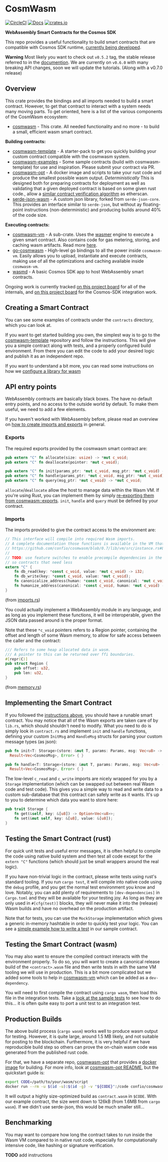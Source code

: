 # CosmWasm

[![CircleCI](https://circleci.com/gh/confio/cosmwasm/tree/master.svg?style=shield)](https://circleci.com/gh/confio/cosmwasm/tree/master)
[![Docs](https://docs.rs/cosmwasm/badge.svg)](https://docs.rs/cosmwasm)
[![crates.io](https://img.shields.io/crates/v/cosmwasm.svg)](https://crates.io/crates/cosmwasm)


**WebAssembly Smart Contracts for the Cosmos SDK**

This repo provides a useful functionality to build smart contracts that
are compatible with Cosmos SDK runtime, [currently being developed](https://github.com/cosmwasm/cosmos-sdk/issues).

**Warning** Most likely you want to check out `v0.5.2` tag, the stable release referred to in the [documention](https://www.cosmwasm.com).
We are currently on `v0.6.0` with many breaking API changes, soon we will update the tutorials. (Along with a v0.7.0 release)

## Overview

This crate provides the bindings and all imports needed to build a smart contract.
However, to get that contract to interact with a system needs many moving parts.
To get oriented, here is a list of the various components of the CosmWasm ecosystem:

* [cosmwasm](https://github.com/confio/cosmwasm) - This crate. All needed functionality and no more - to build a small, efficient wasm smart contract.

**Building contracts:**

* [cosmwasm-template](https://github.com/confio/cosmwasm-template) - A starter-pack to get you quickly building your custom contract compatible with the cosmwasm system.
* [cosmwasm-examples](https://github.com/confio/cosmwasm-examples) - Some sample contracts (build with cosmwasm-template) for use and inspiration. Please submit your contract via PR.
* [cosmwasm-opt](https://github.com/confio/cosmwasm-opt) - A docker image and scripts to take your rust code and produce the smallest possible wasm output. *Deterministically*
This is designed both for preparing contracts for deployment as well as validating that a given deployed contract is based on some given rust code.,
allow a [similar contract verification algorithm](https://medium.com/coinmonks/how-to-verify-and-publish-on-etherscan-52cf25312945) as etherscan.
* [serde-json-wasm](https://github.com/confio/serde-json-wasm) - A custom json library, forked from `serde-json-core`. This provides an interface similar to
`serde-json`, but without ay floating-point instructions (non-deterministic) and producing builds
around 40% of the code size.

**Executing contracts:**

* [cosmwasm-vm](https://github.com/confio/cosmwasm/tree/master/lib/vm) - A sub-crate. Uses the [wasmer](https://github.com/wasmerio/wasmer) engine
to execute a given smart contract. Also contains code for gas metering, storing, and caching wasm artifacts. Read more [here](lib/vm/README.md).
* [go-cosmwasm](https://github.com/confio/go-cosmwasm) - High-level go bindings to all the power inside `cosmwasm-vm`. Easily allows you to upload, instantiate and execute contracts,
making use of all the optimizations and caching available inside `cosmwasm-vm`.
* [wasmd](https://github.com/cosmwasm/wasmd) - A basic Cosmos SDK app to host WebAssembly smart contracts.

Ongoing work is currently tracked [on this project board](https://github.com/orgs/confio/projects/1)
for all of the internals, and [on this project board](https://github.com/cosmwasm/modules/projects/3)
for the Cosmos-SDK integration work.

## Creating a Smart Contract

You can see some examples of contracts under the `contracts` directory,
which you can look at.

If you want to get started building you own, the simplest
way is to go to the [cosmwasm-template](https://github.com/confio/cosmwasm-template)
repository and follow the instructions. This will give you a simple contract
along with tests, and a properly configured build environment. From there
you can edit the code to add your desired logic and publish it as an independent
repo.

If you want to understand a bit more, you can read some instructions on how
we [configure a library for wasm](./Building.md)

## API entry points

WebAssembly contracts are basically black boxes. The have no default entry points,
and no access to the outside world by default. To make them useful, we need to add
a few elements.

If you haven't worked with WebAssembly before, please read an overview
on [how to create imports and exports](./EntryPoints.md) in general.

### Exports

The required exports provided by the cosmwasm smart contract are:

```rust
pub extern "C" fn allocate(size: usize) -> *mut c_void;
pub extern "C" fn deallocate(pointer: *mut c_void);

pub extern "C" fn init(params_ptr: *mut c_void, msg_ptr: *mut c_void) -> *mut c_void;
pub extern "C" fn handle(params_ptr: *mut c_void, msg_ptr: *mut c_void) -> *mut c_void;
pub extern "C" fn query(msg_ptr: *mut c_void) -> *mut c_void;
```

`allocate`/`deallocate` allow the host to manage data within the Wasm VM. If you're using Rust, you can implement them by simply [re-exporting them from cosmwasm::exports](https://github.com/confio/cosmwasm/blob/v0.6.3/contracts/hackatom/src/lib.rs#L5).
`init`, `handle` and `query` must be defined by your contract.

### Imports

The imports provided to give the contract access to the environment are:

```rust
// This interface will compile into required Wasm imports.
// A complete documentation those functions is available in the VM that provides them:
// https://github.com/confio/cosmwasm/blob/0.7/lib/vm/src/instance.rs#L43
//
// TODO: use feature switches to enable precompile dependencies in the future,
// so contracts that need less
extern "C" {
    fn db_read(key: *const c_void, value: *mut c_void) -> i32;
    fn db_write(key: *const c_void, value: *mut c_void);
    fn canonicalize_address(human: *const c_void, canonical: *mut c_void) -> i32;
    fn humanize_address(canonical: *const c_void, human: *mut c_void) -> i32;
}
```
(from [imports.rs](https://github.com/confio/cosmwasm/blob/0.7/src/imports.rs))

You could actually implement a WebAssembly module in any language,
and as long as you implement these functions, it will be interoperable,
given the JSON data passed around is the proper format.

Note that these `*c_void` pointers refers to a Region pointer, containing
the offset and length of some Wasm memory, to allow for safe access between the
caller and the contract:

```rust
/// Refers to some heap allocated data in wasm.
/// A pointer to this can be returned over ffi boundaries.
#[repr(C)]
pub struct Region {
    pub offset: u32,
    pub len: u32,
}
```
(from [memory.rs](https://github.com/confio/cosmwasm/blob/master/src/memory.rs#L7-L13))

## Implementing the Smart Contract

If you followed the [instructions above](#Creating), you should have a
runable smart contract. You may notice that all of the Wasm exports
are taken care of by `lib.rs`, which should shouldn't need to modify.
What you need to do is simply look in `contract.rs` and implement `init`
and `handle` functions, defining your custom `InitMsg` and `HandleMsg`
structs for parsing your custom message types (as json):

```rust
pub fn init<T: Storage>(store: &mut T, params: Params, msg: Vec<u8> ->
  Result<Vec<CosmosMsg>, Error> { }

pub fn handle<T: Storage>(store: &mut T, params: Params, msg: Vec<u8> ->
  Result<Vec<CosmosMsg>, Error> { }
```

The low-level `c_read` and `c_write` imports are nicely wrapped for you
by a `Storage` implementation (which can be swapped out between real
Wasm code and test code). This gives you a simple way to read and write
data to a custom sub-database that this contract can safely write as it wants.
It's up to you to determine which data you want to store here:

```rust
pub trait Storage {
    fn get(&self, key: &[u8]) -> Option<Vec<u8>>;
    fn set(&mut self, key: &[u8], value: &[u8]);
}
```

## Testing the Smart Contract (rust)

For quick unit tests and useful error messages, it is often helpful to compile
the code using native build system and then test all code except for the `extern "C"`
functions (which should just be small wrappers around the real logic).

If you have non-trivial logic in the contract, please write tests using rust's
standard tooling. If you run `cargo test`, it will compile into native code
using the `debug` profile, and you get the normal test environment you know
and love. Notably, you can add plenty of requirements to `[dev-dependencies]`
in `Cargo.toml` and they will be available for your testing joy. As long
as they are only used in `#[cfg(test)]` blocks, they will never make it into
the (release) Wasm builds and have no overhead on the production artifact.

Note that for tests, you can use the `MockStorage` implementation which
gives a generic in-memory hashtable in order to quickly test your logic.
You can see a
[simple example how to write a test](https://github.com/confio/cosmwasm/blob/81b6702d3994c8c34fb51c53176993b7e672860b/contracts/hackatom/src/contract.rs#L70-L88)
in our sample contract.

## Testing the Smart Contract (wasm)

You may also want to ensure the compiled contract interacts with the environment
properly. To do so, you will want to create a canonical release build of
the `<contract>.wasm` file and then write tests in with the
same VM tooling we will use in production. This is a bit more complicated but
we added some tools to help in [cosmwasm-vm](https://github.com/confio/cosmwasm/tree/master/lib/vm)
which can be added as a `dev-dependency`.

You will need to first compile the contract using `cargo wasm`,
then load this file in the integration tests. Take a
[look at the sample tests](https://github.com/confio/cosmwasm/blob/master/contracts/hackatom/tests/integration.rs)
to see how to do this... it is often quite easy to port a unit test
to an integration test.

## Production Builds

The above build process (`cargo wasm`) works well to produce wasm output for
testing. However, it is quite large, around 1.5 MB likely, and not suitable
for posting to the blockchain. Furthermore, it is very helpful if we have
reproducible build step so others can prove the on-chain wasm code was generated
from the published rust code.

For that, we have a separate repo, [cosmwasm-opt](https://github.com/confio/cosmwasm-opt)
that provides a [docker image](https://hub.docker.com/r/confio/cosmwasm-opt/tags)
for building. For more info, look at
[cosmwasm-opt README](https://github.com/confio/cosmwasm-opt/blob/master/README.md#usage),
but the quickstart guide is:

```sh
export CODE=/path/to/your/wasm/script
docker run --rm -u $(id -u):$(id -g) -v "${CODE}":/code confio/cosmwasm-opt:1.38
```

It will output a highly size-optimized build as `contract.wasm` in `$CODE`.
With our example contract, the size went down to 126kB (from 1.6MB from `cargo wasm`).
If we didn't use serde-json, this would be much smaller still...

## Benchmarking

You may want to compare how long the contract takes to run inside the Wasm VM
compared to in native rust code, especially for computationally intensive code,
like hashing or signature verification.

**TODO** add instructions
